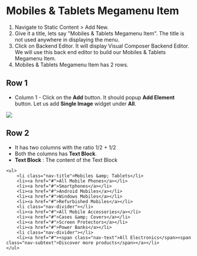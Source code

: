 # Mobiles & Tablets Megamenu Item

1. Navigate to Static Content > Add New.
2. Give it a title, lets say "Mobiles & Tablets Megamenu Item". The title is not used anywhere in displaying the menu.
3. Click on Backend Editor. It will display Visual Composer Backend Editor. We will use this back end editor to build our Mobiles & Tablets Megamenu Item.
4. Mobiles & Tablets Megamenu Item has 2 rows.


## Row 1

 * Column 1 - Click on the **Add** button. It should popup **Add Element** button. Let us add **Single Image** widget under **All**.

  ![](http://transvelo.github.io/docs/electro/images/single-image-seting.png)

## Row 2
* It has two columns with the ratio 1/2 + 1/2
* Both the columns has **Text Block**.
* **Text Block** : The content of the Text Block

```
<ul>
	<li class="nav-title">Mobiles &amp; Tablets</li>
	<li><a href="#">All Mobile Phones</a></li>
	<li><a href="#">Smartphones</a></li>
	<li><a href="#">Android Mobiles</a></li>
	<li><a href="#">Windows Mobiles</a></li>
	<li><a href="#">Refurbished Mobiles</a></li>
	<li class="nav-divider"></li>
	<li><a href="#">All Mobile Accessories</a></li>
	<li><a href="#">Cases &amp; Covers</a></li>
	<li><a href="#">Screen Protectors</a></li>
	<li><a href="#">Power Banks</a></li>
	<li class="nav-divider"></li>
	<li><a href="#"><span class="nav-text">All Electronics</span><span class="nav-subtext">Discover more products</span></a></li>
</ul>
```



